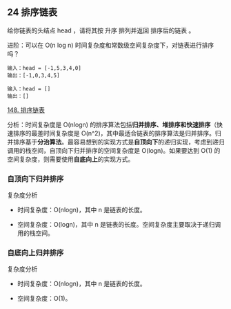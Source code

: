 ## 24 排序链表

给你链表的头结点 head ，请将其按 升序 排列并返回 排序后的链表 。

进阶：可以在 O(n log n) 时间复杂度和常数级空间复杂度下，对链表进行排序吗？


```
输入：head = [-1,5,3,4,0]
输出：[-1,0,3,4,5]

输入：head = []
输出：[]
```


[148. 排序链表](https://leetcode-cn.com/problems/sort-list/)




分析：时间复杂度是 O(nlogn) 的排序算法包括**归并排序、堆排序和快速排序**（快速排序的最差时间复杂度是 O(n^2)，其中最适合链表的排序算法是归并排序。归并排序基于**分治算法**。最容易想到的实现方式是**自顶向下**的递归实现，考虑到递归调用的栈空间，自顶向下归并排序的空间复杂度是 O(logn)。如果要达到 O(1) 的空间复杂度，则需要使用**自底向上**的实现方式。


### 自顶向下归并排序


复杂度分析

* 时间复杂度：O(nlogn)，其中 n 是链表的长度。

* 空间复杂度：O(logn)，其中 n 是链表的长度。空间复杂度主要取决于递归调用的栈空间。


### 自底向上归并排序


复杂度分析

* 时间复杂度：O(nlogn)，其中 n 是链表的长度。

* 空间复杂度：O(1)。













